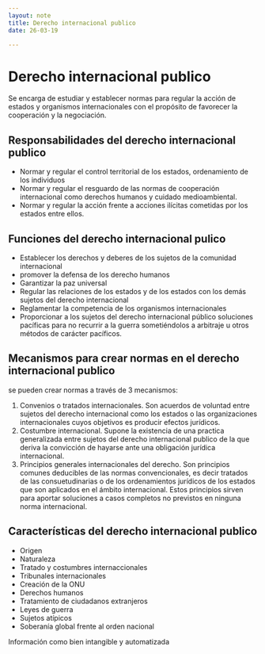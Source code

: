 ```yaml
---
layout: note
title: Derecho internacional publico
date: 26-03-19

---
```


# Derecho internacional publico

Se encarga de estudiar y establecer normas para regular la acción de estados y organismos internacionales con el propósito de favorecer la cooperación y la negociación.

## Responsabilidades del derecho internacional publico 

-  Normar y regular el control territorial de los estados, ordenamiento de los individuos 
-  Normar y regular el resguardo de las normas de cooperación internacional como derechos humanos y cuidado medioambiental.
-  Normar y regular la acción frente a acciones ilícitas cometidas por los estados entre ellos.

## Funciones del derecho internacional pulico

-  Establecer los derechos y deberes de los sujetos de la comunidad internacional
-  promover la defensa de los derecho humanos 
-  Garantizar la paz universal
-  Regular las relaciones de los estados y de los estados con los demás sujetos del derecho internacional
-  Reglamentar la competencia de los organismos internacionales
-  Proporcionar a los sujetos del derecho internacional público soluciones pacíficas para no recurrir a la guerra sometiéndolos a arbitraje u otros métodos de carácter pacíficos.

## Mecanismos para crear normas en el derecho internacional publico

se pueden crear normas a través de 3 mecanismos:

1. Convenios o tratados internacionales. Son acuerdos de voluntad entre sujetos del derecho internacional como los estados o las organizaciones internacionales cuyos objetivos es producir efectos jurídicos. 
2. Costumbre internacional. Supone la existencia de una practica generalizada entre sujetos del derecho internacional publico de la que deriva la convicción de hayarse ante una obligación jurídica internacional. 
3. Principios generales internacionales del derecho. Son principios comunes deducibles de las normas convencionales, es decir tratados de las consuetudinarias o de los ordenamientos jurídicos de los estados que son aplicados en el ámbito internacional. Estos principios sirven para aportar soluciones a casos completos no previstos en ninguna norma internacional.

## Características del derecho internacional publico

-  Origen
-  Naturaleza
-  Tratado y costumbres internaccionales
-  Tribunales internacionales 
-  Creación de la ONU
-  Derechos humanos 
-  Tratamiento de ciudadanos extranjeros
-  Leyes de guerra
-  Sujetos atípicos
-  Soberanía global frente al orden nacional

Información como bien intangible y automatizada